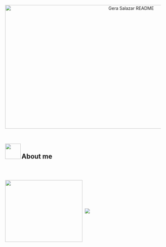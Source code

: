 
<p align="center">
  <img width="800" height="400" alt="Gera Salazar README" src="https://github.com/user-attachments/assets/f0642c77-5816-47ae-916e-45eee114b54c">
</p>



<br><br>
<img align="left" src = "https://user-images.githubusercontent.com/63050133/156777293-72a6e681-2582-4a9d-ad92-09d1181d47c7.gif" width = 50px height=50px>
<h2  align="left" font-weight="bold">About me</h2>  
<div>
<img align="center" height="200px" width="250px" src="https://github-readme-stats.vercel.app/api/top-langs/?username=Lalord22&layout=compact&theme=merko&langs_count=9" />
<img height="150" />
<a href="https://github.com/shravanatirtha">
  <img align="center" src="https://github-readme-streak-stats.herokuapp.com/?user=Lalord22&theme=whatsapp-dark2" />
</a>
</div>
<br><br>


